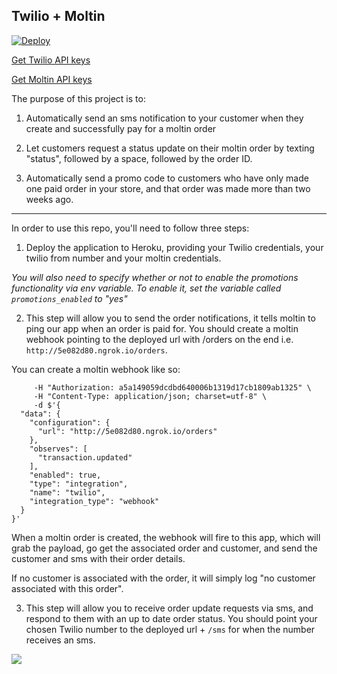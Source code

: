 ## Twilio + Moltin

[![Deploy](https://www.herokucdn.com/deploy/button.svg)](https://heroku.com/deploy)

[Get Twilio API keys](https://www.twilio.com/try-twilio)

[Get Moltin API keys](https://dashboard.moltin.com/signup)

The purpose of this project is to:

1. Automatically send an sms notification to your customer when they create and successfully pay for a moltin order

2. Let customers request a status update on their moltin order by texting "status", followed by a space, followed by the order ID.

3. Automatically send a promo code to customers who have only made one paid order in your store, and that order was made more than two weeks ago.

---

In order to use this repo, you'll need to follow three steps:

1. Deploy the application to Heroku, providing your Twilio credentials, your twilio from number and your moltin credentials. 

*You will also need to specify whether or not to enable the promotions functionality via env variable. To enable it, set the variable called `promotions_enabled` to "yes"*

2. This step will allow you to send the order notifications, it tells moltin to ping our app when an order is paid for. You should create a moltin webhook pointing to the deployed url with /orders on the end i.e. `http://5e082d80.ngrok.io/orders`.

You can create a moltin webhook like so:

```curl -X "POST" "https://api.moltin.com/v2/integrations" \
     -H "Authorization: a5a149059dcdbd640006b1319d17cb1809ab1325" \
     -H "Content-Type: application/json; charset=utf-8" \
     -d $'{
  "data": {
    "configuration": {
      "url": "http://5e082d80.ngrok.io/orders"
    },
    "observes": [
      "transaction.updated"
    ],
    "enabled": true,
    "type": "integration",
    "name": "twilio",
    "integration_type": "webhook"
  }
}'
```

When a moltin order is created, the webhook will fire to this app, which will grab the payload, go get the associated order and customer, and send the customer and sms with their order details.

If no customer is associated with the order, it will simply log "no customer associated with this order".

3. This step will allow you to receive order update requests via sms, and respond to them with an up to date order status. You should point your chosen Twilio number to the deployed url + `/sms` for when the number receives an sms.

![](https://media.giphy.com/media/3o7TKy1qgGdbbMalcQ/giphy.gif)